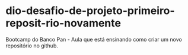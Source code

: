 # dio-desafio-de-projeto-primeiro-reposit-rio-novamente
Bootcamp do Banco Pan - Aula que está ensinando como criar um novo repositório no github.
